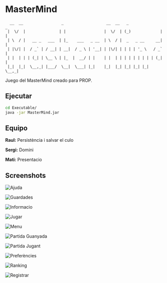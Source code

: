# MasterMind
```
  __  __                 _                   __  __   _               _ 
 |  \/  |               | |                 |  \/  | (_)             | |
 | \  / |   __ _   ___  | |_    ___   _ __  | \  / |  _   _ __     __| |
 | |\/| |  / _` | / __| | __|  / _ \ | '__| | |\/| | | | | '_ \   / _` |
 | |  | | | (_| | \__ \ | |_  |  __/ | |    | |  | | | | | | | | | (_| |
 |_|  |_|  \__,_| |___/  \__|  \___| |_|    |_|  |_| |_| |_| |_|  \__,_|

```
Juego del MasterMind creado para PROP.

## Ejecutar
```bash
cd Executable/
java -jar MasterMind.jar
```

## Equipo
**Raul:** Persistència i salvar el culo

**Sergi:** Domini

**Mati:** Presentacio

## Screenshots
![Ajuda](https://github.com/matiszz/mastermind/blob/master/Executable/screenshots/Ajuda.png)

![Guardades](https://github.com/matiszz/mastermind/blob/master/Executable/screenshots/Guardades.png)

![Informacio](https://github.com/matiszz/mastermind/blob/master/Executable/screenshots/Informacio.png)

![Jugar](https://github.com/matiszz/mastermind/blob/master/Executable/screenshots/Jugar.png)

![Menu](https://github.com/matiszz/mastermind/blob/master/Executable/screenshots/Menu.png)

![Partida Guanyada](https://github.com/matiszz/mastermind/blob/master/Executable/screenshots/Partida_guanyada.png)

![Partida Jugant](https://github.com/matiszz/mastermind/blob/master/Executable/screenshots/Partida_jugant.png)

![Preferències](https://github.com/matiszz/mastermind/blob/master/Executable/screenshots/Preferencies.png)

![Ranking](https://github.com/matiszz/mastermind/blob/master/Executable/screenshots/Ranking.png)

![Registrar](https://github.com/matiszz/mastermind/blob/master/Executable/screenshots/Registrar.png)